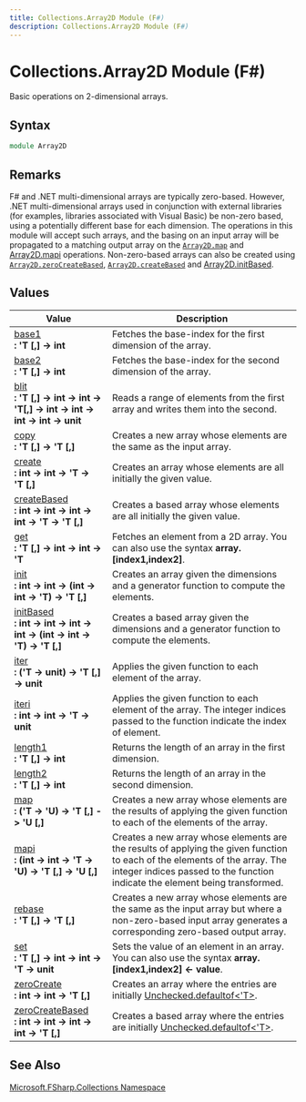 ```yaml
---
title: Collections.Array2D Module (F#)
description: Collections.Array2D Module (F#)
---
```


# Collections.Array2D Module (F#)

Basic operations on 2-dimensional arrays.

## Syntax

```fsharp
module Array2D
```

## Remarks
F# and .NET multi-dimensional arrays are typically zero-based. However, .NET multi-dimensional arrays used in conjunction with external libraries (for examples, libraries associated with Visual Basic) be non-zero based, using a potentially different base for each dimension. The operations in this module will accept such arrays, and the basing on an input array will be propagated to a matching output array on the [`Array2D.map`](https://msdn.microsoft.com/library/9e0c7271-62af-4eb4-a146-1c6a1bb56294) and [Array2D.mapi](https://msdn.microsoft.com/library/a16e3775-2ebb-41bb-9fa0-212bcd7830ac) operations. Non-zero-based arrays can also be created using [`Array2D.zeroCreateBased`](https://msdn.microsoft.com/library/5b67f6b5-1dc4-4952-a8cf-241f3cc95124), [`Array2D.createBased`](https://msdn.microsoft.com/library/673f61c6-3b1c-425a-b847-7e236a03651f) and [Array2D.initBased](https://msdn.microsoft.com/library/546194f1-965f-47b9-afd8-77422e4e2d5d).

## Values

|Value|Description|
|-----|-----------|
|[base1](https://msdn.microsoft.com/library/e485c1ca-f1aa-490c-95ed-b7cac0597878)<br />**: 'T [,] -&gt; int**|Fetches the base-index for the first dimension of the array.|
|[base2](https://msdn.microsoft.com/library/4640beaa-a189-44a8-9d43-461916418bf8)<br />**: 'T [,] -&gt; int**|Fetches the base-index for the second dimension of the array.|
|[blit](https://msdn.microsoft.com/library/c1f7709d-3276-4e5f-b1b1-8dfc7de8c5f5)<br />**: 'T [,] -&gt; int -&gt; int -&gt; 'T[,] -&gt; int -&gt; int -&gt; int -&gt; int -&gt; unit**|Reads a range of elements from the first array and writes them into the second.|
|[copy](https://msdn.microsoft.com/library/369872d9-90ef-4a18-b389-ceda283e07ae)<br />**: 'T [,] -&gt; 'T [,]**|Creates a new array whose elements are the same as the input array.|
|[create](https://msdn.microsoft.com/library/36c9d980-b241-4a20-bc64-bcfa0205d804)<br />**: int -&gt; int -&gt; 'T -&gt; 'T [,]**|Creates an array whose elements are all initially the given value.|
|[createBased](https://msdn.microsoft.com/library/673f61c6-3b1c-425a-b847-7e236a03651f)<br />**: int -&gt; int -&gt; int -&gt; int -&gt; 'T -&gt; 'T [,]**|Creates a based array whose elements are all initially the given value.|
|[get](https://msdn.microsoft.com/library/fa3adca1-4a34-4873-912b-28858042780b)<br />**: 'T [,] -&gt; int -&gt; int -&gt; 'T**|Fetches an element from a 2D array. You can also use the syntax **array.[index1,index2]**.|
|[init](https://msdn.microsoft.com/library/9de07e95-bc21-4927-b5b4-08fdec882c7b)<br />**: int -&gt; int -&gt; (int -&gt; int -&gt; 'T) -&gt; 'T [,]**|Creates an array given the dimensions and a generator function to compute the elements.|
|[initBased](https://msdn.microsoft.com/library/546194f1-965f-47b9-afd8-77422e4e2d5d)<br />**: int -&gt; int -&gt; int -&gt; int -&gt; (int -&gt; int -&gt; 'T) -&gt; 'T [,]**|Creates a based array given the dimensions and a generator function to compute the elements.|
|[iter](https://msdn.microsoft.com/library/212385f9-a8f2-4301-ae64-a8f312be12ee)<br />**: ('T -&gt; unit) -&gt; 'T [,] -&gt; unit**|Applies the given function to each element of the array.|
|[iteri](https://msdn.microsoft.com/library/69cd5883-f551-4afd-9a67-63ee13b3d24d)<br />**: int -&gt; int -&gt; 'T -&gt; unit**|Applies the given function to each element of the array. The integer indices passed to the function indicate the index of element.|
|[length1](https://msdn.microsoft.com/library/f381c958-fc7d-4a5c-9f1b-d1223ee79346)<br />**: 'T [,] -&gt; int**|Returns the length of an array in the first dimension.|
|[length2](https://msdn.microsoft.com/library/95260501-3e51-41e2-903f-4b892a682b55)<br />**: 'T [,] -&gt; int**|Returns the length of an array in the second dimension.|
|[map](https://msdn.microsoft.com/library/9e0c7271-62af-4eb4-a146-1c6a1bb56294)<br />**: ('T -&gt; 'U) -&gt; 'T [,] -&gt; 'U [,]**|Creates a new array whose elements are the results of applying the given function to each of the elements of the array.|
|[mapi](https://msdn.microsoft.com/library/a16e3775-2ebb-41bb-9fa0-212bcd7830ac)<br />**: (int -&gt; int -&gt; 'T -&gt; 'U) -&gt; 'T [,] -&gt; 'U [,]**|Creates a new array whose elements are the results of applying the given function to each of the elements of the array. The integer indices passed to the function indicate the element being transformed.|
|[rebase](https://msdn.microsoft.com/library/5fc9b6f1-ef54-49bc-aa70-17624490a53d)<br />**: 'T [,] -&gt; 'T [,]**|Creates a new array whose elements are the same as the input array but where a non-zero-based input array generates a corresponding zero-based output array.|
|[set](https://msdn.microsoft.com/library/c1378409-b257-4833-9a1b-322b618912f1)<br />**: 'T [,] -&gt; int -&gt; int -&gt; 'T -&gt; unit**|Sets the value of an element in an array. You can also use the syntax **array.[index1,index2] &lt;- value**.|
|[zeroCreate](https://msdn.microsoft.com/library/70384332-e76f-416f-9631-e0c1676528de)<br />**: int -&gt; int -&gt; 'T [,]**|Creates an array where the entries are initially [Unchecked.defaultof&lt;'T&gt;](https://msdn.microsoft.com/library/9ff97f2a-1bd4-4f4c-afbe-5886a74ab977).|
|[zeroCreateBased](https://msdn.microsoft.com/library/5b67f6b5-1dc4-4952-a8cf-241f3cc95124)<br />**: int -&gt; int -&gt; int -&gt; int -&gt; 'T [,]**|Creates a based array where the entries are initially [Unchecked.defaultof&lt;'T&gt;](https://msdn.microsoft.com/library/9ff97f2a-1bd4-4f4c-afbe-5886a74ab977).|

## See Also
[Microsoft.FSharp.Collections Namespace](../Microsoft.FSharp.Collections-Namespace.md)
